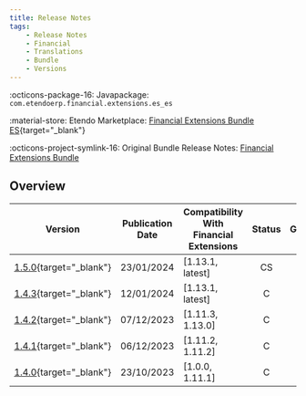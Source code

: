 ```yaml
---
title: Release Notes
tags:
    - Release Notes
    - Financial
    - Translations
    - Bundle
    - Versions
---
```


:octicons-package-16: Javapackage: `com.etendoerp.financial.extensions.es_es`

:material-store: Etendo Marketplace:  [Financial Extensions Bundle ES](https://marketplace.etendo.cloud/#/product-details?module=0E104B3E36C84992BD7A6D941FBC7AB9){target="_blank"}

:octicons-project-symlink-16: Original Bundle Release Notes: [Financial Extensions Bundle](/whats-new/release-notes/etendo-classic/bundles/financial-extensions/release-notes/)

## Overview

| Version | Publication Date | Compatibility With Financial Extensions | Status | GitHub |
|	   ---		|		---		   |				   ---					 | :----: |		   :----:		 |
| [1.5.0](https://github.com/etendosoftware/com.etendoerp.financial.extensions.es_es/releases/tag/1.5.0){target="_blank"} | 23/01/2024 | [1.13.1, latest] | CS | :white_check_mark: |
| [1.4.3](https://github.com/etendosoftware/com.etendoerp.financial.extensions.es_es/releases/tag/1.4.3){target="_blank"} | 12/01/2024 | [1.13.1, latest] | C | :white_check_mark: |
| [1.4.2](https://github.com/etendosoftware/com.etendoerp.financial.extensions.es_es/releases/tag/1.4.2){target="_blank"} | 07/12/2023 | [1.11.3, 1.13.0] | C | :white_check_mark: |
| [1.4.1](https://github.com/etendosoftware/com.etendoerp.financial.extensions.es_es/releases/tag/1.4.1){target="_blank"} | 06/12/2023 | [1.11.2, 1.11.2] | C | :white_check_mark: |
| [1.4.0](https://github.com/etendosoftware/com.etendoerp.financial.extensions.es_es/releases/tag/1.4.0){target="_blank"} | 23/10/2023 | [1.0.0, 1.11.1] | C | :white_check_mark: |